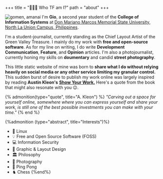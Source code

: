 +++
title = "🧑🏻‍💻 Who TF am I?"
path = "about"
+++

![gomen, amanai](/imgs/amanai.jpg) 
I'm **Gio**, a second year student of the **College of Information Systems** at [Don Mariano Marcos Memorial State University, North La Union Campus, Philippines](https://www.dmmmsu.edu.ph/category/campus/nluc/).

I'm a student-journalist, currently standing as the Chief Layout Artist of the Green Valley Treasure. I mainly do my work with **free and open-source software**. As for my line on writing, I do write **Development Communication**, **Feature**, and **Opinion** articles. I'm also a photojournalist, currently honing my skills on **doumentary** and candid **street photography**.

This little static website of mine was born to **share what I do without relying heavily on social media or any other service limiting my granular control.** This sudden burst of desire to publish my work online was largely inspired by reading **Austin Kleon's** **[Show Your Work.](https://austinkleon.com/show-your-work/)** Here's a quote from the book that might also resonate with you 😉.

{% admonition(type="quote", title="A. Kleon") %}
*"Carving out a space for yourself online, somewhere where you can express yourself and share your work, is still one of the best possible investments you can make with your time."*
{% end %}

{%admonition (type="abstract", title="Interests")%}
- 🐧 Linux
- 💡 Free and Open Source Software (FOSS)
- 💻 Information Security
- 📑 Graphic & Layout Design
- 🏛️ Philosophy
- 📸 Photography
- 🏓 Ping Pong
- ♞ Chess
{%end%}
